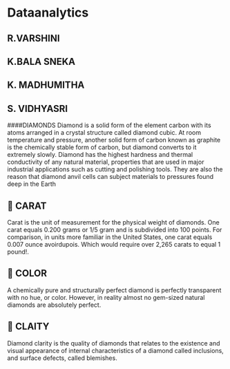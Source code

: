 # Dataanalytics

## R.VARSHINI
## K.BALA SNEKA
## K. MADHUMITHA
## S. VIDHYASRI

####DIAMONDS
Diamond is a solid form of the element carbon with its atoms arranged in a crystal structure called diamond cubic. At room temperature and pressure, another solid form of carbon known as graphite is the chemically stable form of carbon, but diamond converts to it extremely slowly. Diamond has the highest hardness and thermal conductivity of any natural material, properties that are used in major industrial applications such as cutting and polishing tools. They are also the reason that diamond anvil cells can subject materials to pressures found deep in the Earth
## 	CARAT
Carat is the unit of measurement for the physical weight of diamonds. One carat equals 0.200 grams or 1/5 gram and is subdivided into 100 points. For comparison, in units more familiar in the United States, one carat equals 0.007 ounce avoirdupois. Which would require over 2,265 carats to equal 1 pound!.
## 	COLOR
A chemically pure and structurally perfect diamond is perfectly transparent with no hue, or color. However, in reality almost no gem-sized natural diamonds are absolutely perfect.
## 	CLAITY
Diamond clarity is the quality of diamonds that relates to the existence and visual appearance of internal characteristics of a diamond called inclusions, and surface defects, called blemishes.

